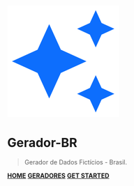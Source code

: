 ![logo](_media/icon-128.svg)

# Gerador-BR<!-- <small>1.1.0</small> -->

> Gerador de Dados Fictícios - Brasil.

<!-- [NPM](https://www.npmjs.com/package/gerador-br) -->
<!-- [GitHub](https://github.com/marcelo-lourenco/gerador-br) -->
[**HOME**](./ "Gerador-BR - Home")
[**GERADORES**](geradores.md)
[**GET STARTED**](inicio.md)

